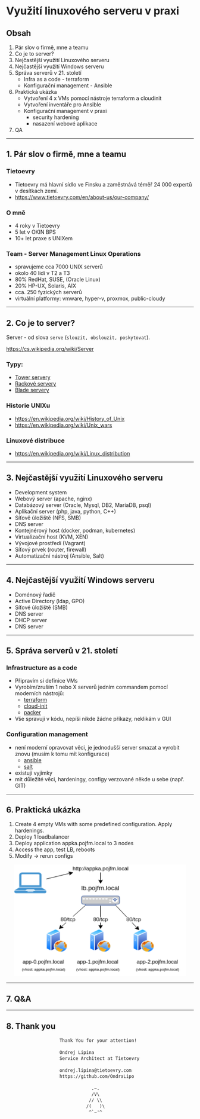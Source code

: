 # Využití linuxového serveru v praxi

## Obsah
1. Pár slov o firmě, mne a teamu
2. Co je to server?
3. Nejčastější využití Linuxového serveru
4. Nejčastější využití Windows serveru
5. Správa serverů v 21. století
    - Infra as a code - terraform
    - Konfigurační management - Ansible
6. Praktická ukázka
    - Vytvoření 4 x VMs pomocí nástroje terraform a cloudinit
    - Vytvoření inventáře pro Ansible
    - Konfigurační management v praxi
        - security hardening 
        - nasazení webové aplikace
7. QA    

***

## 1. Pár slov o firmě, mne a teamu
### Tietoevry
- Tietoevry má hlavní sídlo ve Finsku a zaměstnává téměř 24 000 expertů v desítkách zemí.
- https://www.tietoevry.com/en/about-us/our-company/

### O mně
- 4 roky v Tietoevry
- 5 let v OKIN BPS
- 10+ let praxe s UNIXem

### Team - Server Management Linux Operations
- spravujeme cca 7000 UNIX serverů
- okolo 40 lidí v T2 a T3
- 80% RedHat, SUSE, (Oracle Linux)
- 20% HP-UX, Solaris, AIX
- cca. 250 fyzických serverů
- virtuální platformy: vmware, hyper-v, proxmox, public-cloudy

***

## 2. Co je to server?
Server - od slova `serve` (`slouzit, obslouzit, poskytovat`).

https://cs.wikipedia.org/wiki/Server

### Typy:

- [Tower servery](https://www.google.com/search?q=server+hp+ml&tbm=isch&ved=2ahUKEwjf-v_8xPn8AhXhmycCHR_BCiYQ2-cCegQIABAA&oq=server+hp+ml&gs_lcp=CgNpbWcQAzIGCAAQCBAeMgYIABAIEB4yBggAEAgQHjIGCAAQCBAeMgYIABAIEB4yBggAEAgQHjIGCAAQCBAeMgYIABAIEB4yCQgAEIAEEAoQGDoFCAAQgARQ9QlYkSRgqSZoAHAAeACAAUiIAbQCkgEBNZgBAKABAaoBC2d3cy13aXotaW1nwAEB&sclient=img&ei=9hbdY9-nE-G3nsEPn4KrsAI&bih=933&biw=1914&client=opera)
- [Rackové servery](https://www.google.com/search?q=server+hp+dl&client=opera&source=lnms&tbm=isch&sa=X&ved=2ahUKEwjJ1LvbxPn8AhX1QvEDHWCvBwUQ_AUoAXoECAEQAw&biw=1914&bih=933#imgrc=K_SlmMmE40SlrM)
- [Blade servery](https://www.google.com/search?q=server+hp+bl&tbm=isch&ved=2ahUKEwiXuIvrxPn8AhX2WqQEHcX9A1sQ2-cCegQIABAA&oq=server+hp+bl&gs_lcp=CgNpbWcQAzIGCAAQCBAeMgYIABAIEB4yBggAEAgQHjIGCAAQCBAeMgYIABAIEB4yBggAEAgQHjIGCAAQCBAeMgYIABAIEB46BAgAEEM6BQgAEIAEUJIHWN8NYPMPaABwAHgAgAFNiAHAApIBATWYAQCgAQGqAQtnd3Mtd2l6LWltZ8ABAQ&sclient=img&ei=0BbdY5eQLva1kdUPxfuP2AU&bih=933&biw=1914&client=opera)

### Historie UNIXu
- https://en.wikipedia.org/wiki/History_of_Unix
- https://en.wikipedia.org/wiki/Unix_wars

### Linuxové distribuce
- https://en.wikipedia.org/wiki/Linux_distribution

***

## 3. Nejčastější využití Linuxového serveru

- Development system
- Webový server (apache, nginx)
- Databázový server (Oracle, Mysql, DB2, MariaDB, psql)
- Aplikační server (php, java, python, C++)
- Síťově úložiště (NFS, SMB)
- DNS server
- Kontejnérový host (docker, podman, kubernetes)
- Virtualizační host (KVM, XEN)
- Vývojové prostředí (Vagrant)
- Síťový prvek (router, firewall)
- Automatizační nástroj (Ansible, Salt)

***

## 4. Nejčastější využití Windows serveru

- Doménový řadič
- Active Directory (ldap, GPO)
- Síťové úložiště (SMB)
- DNS server
- DHCP server
- DNS server

***

## 5. Správa serverů v 21. století

### Infrastructure as a code
- Připravím si definice VMs
- Vyrobím/zruším 1 nebo X serverů jedním commandem pomocí moderních nástrojů:
    - [terraform](https://en.wikipedia.org/wiki/Terraform_(software))
    - [cloud-init](https://cloudinit.readthedocs.io/en/latest/tutorial/qemu.html)
    - [packer](https://www.packer.io)
- Vše spravuji v kódu, nepíši nikde žádne příkazy, neklikám v GUI

### Configuration management
- není moderní opravovat věci, je jednodušší server smazat a vyrobit znovu (musím k tomu mít konfigurace)
    - [ansible](https://www.ansible.com)
    - [salt](https://saltproject.io)
- existují vyjímky 
- mit důležité věci, hardeningy, configy verzované někde u sebe (např. GIT)

***

## 6. Praktická ukázka
1. Create 4 empty VMs with some predefined configuration. Apply hardenings.
2. Deploy 1 loadbalancer
3. Deploy application appka.pojfm.local to 3 nodes
4. Access the app, test LB, reboots
5. Modify -> rerun configs

<p align="center">
  <img width="460" height="300" src="demo.png">
</p>

***

## 7. Q&A

***

## 8. Thank you

```
                    Thank You for your attention!

                    Ondrej Lipina
                    Service Architect at Tietoevry

                    ondrej.lipina@tietoevry.com
                    https://github.com/OndraLipo

                                .~.
                                /V\
                               // \\
                              /(   )\
                               ^`~'^
```
